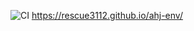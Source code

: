 ![CI](https://github.com/rescue3112/ahj-env/actions/workflows/web.yml/badge.svg)
https://rescue3112.github.io/ahj-env/
